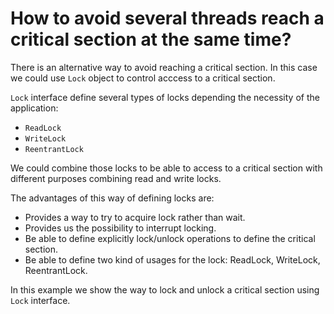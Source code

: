 # How to avoid several threads reach a critical section at the same time?

There is an alternative way to avoid reaching a critical section. In this case we could use `Lock` object to control acccess to a critical section.

`Lock` interface define several types of locks depending the necessity of the application:

* `ReadLock`  
* `WriteLock`
* `ReentrantLock`

We could combine those locks to be able to access to a critical section with different purposes combining read and write locks.

The advantages of this way of defining locks are:

* Provides a way to try to acquire lock rather than wait.
* Provides us the possibility to interrupt locking.
* Be able to define explicitly lock/unlock operations to define the critical section.
* Be able to define two kind of usages for the lock: ReadLock, WriteLock, ReentrantLock.

In this example we show the way to lock and unlock a critical section using `Lock` interface.
 